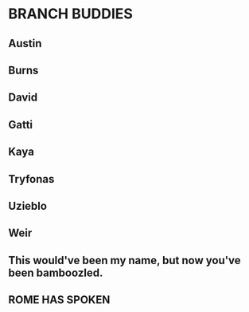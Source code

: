 # BRANCH BUDDIES

## Austin

## Burns

## David

## Gatti

## Kaya

## Tryfonas

## Uzieblo

## Weir

## This would've been my name, but now you've been bamboozled.

## ROME HAS SPOKEN
